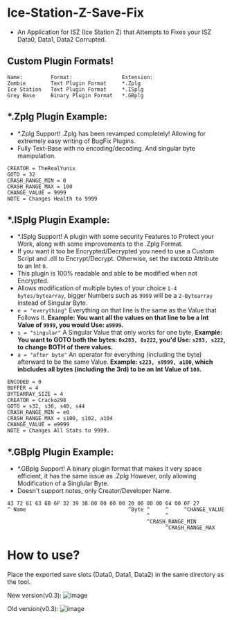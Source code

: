 # Ice-Station-Z-Save-Fix
- An Application for ISZ (Ice Station Z) that Attempts to Fixes your ISZ Data0, Data1, Data2 Corrupted.

## Custom Plugin Formats!
```
Name:         Format:                Extension:
Zombie        Text Plugin Format     *.Zplg  
Ice Station   Text Plugin Format     *.ISplg
Grey Base     Binary Plugin Format   *.GBplg
```
## *.Zplg Plugin Example:
- *.Zplg Support! .Zplg has been revamped completely! Allowing for extremely easy writing of BugFix Plugins.
- Fully Text-Base with no encoding/decoding. And singular byte manipulation.
```
CREATOR = TheRealYunix
GOTO = 32
CRASH_RANGE_MIN = 0
CRASH_RANGE_MAX = 100
CHANGE_VALUE = 9999
NOTE = Changes Health to 9999
```
## *.ISplg Plugin Example:
- *.ISplg Support! A plugin with some security Features to Protect your Work, along with some improvements to the .Zplg Format.
- If you want it too be Encrypted/Decrypted you need to use a Custom Script and .dll to Encrypt/Decrypt. Otherwise, set the `ENCODED` Attribute to an Int `0`.
- This plugin is 100% readable and able to be modified when not Encrypted.
- Allows modification of multiple bytes of your choice `1-4 bytes/bytearray`, bigger Numbers such as `9999` will be a `2-Bytearray` instead of Singular Byte.
- `e = "everything"` Everything on that line is the same as the Value that Follows it. **Example: You want all the values on that line to be a Int Value of `9999`, you would Use: `a9999`.**
- `s = "singular"` A Singular Value that only works for one byte, **Example: You want to GOTO both the bytes: `0x283, 0x222`, you'd Use: `s283, s222`, to change BOTH of there values.**
- `a = "after byte"` An operator for everything (including the byte) afterward to be the same Value. **Example: `s223, s9999, a100`, which inbcludes all bytes (including the 3rd) to be an Int Value of `100`.**
```
ENCODED = 0
BUFFER = 4
BYTEARRAY_SIZE = 4
CREATOR = Cracko298
GOTO = s32, s36, s40, s44
CRASH_RANGE_MIN = e0
CRASH_RANGE_MAX = s100, s102, a104
CHANGE_VALUE = e9999
NOTE = Changes All Stats to 9999.
```
## *.GBplg Plugin Example:
- *.GBplg Support! A binary plugin format that makes it very space efficient, it has the same issue as .Zplg However, only allowing Modification of a Singlular Byte.
- Doesn't support notes, only Creator/Developer Name.
```
43 72 61 63 6B 6F 32 39 38 00 00 00 00 20 00 00 00 64 00 0F 27
^ Name                                 ^Byte ^     ^     ^CHANGE_VALUE
                                             ^     ^
                                             ^CRASH_RANGE_MIN
                                                   ^CRASH_RANGE_MAX
```


# How to use?
Place the exported save slots (Data0, Data1, Data2) in the same directory as the tool.

New version(v0.3):
![image](https://user-images.githubusercontent.com/97799691/185791100-b0a2da49-0592-4f33-b999-5d1dfa03e0a1.png)

Old version(v0.3):
![image](https://user-images.githubusercontent.com/97799691/185761793-6e2571c3-094d-40b0-9c16-77292ab3e66a.png)
